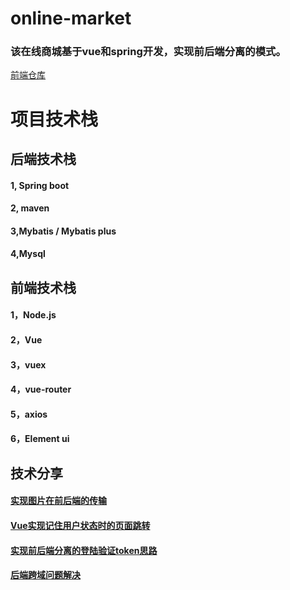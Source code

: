 # online-market

### 该在线商城基于vue和spring开发，实现前后端分离的模式。

<a href="https://github.com/DJDNBAHICBB/online_market_vue">前端仓库</a>

# 项目技术栈

## 后端技术栈 

#### 1, Spring boot

#### 2, maven

#### 3,Mybatis / Mybatis plus

#### 4,Mysql

## 前端技术栈

#### 1，Node.js

#### 2，Vue

#### 3，vuex

#### 4，vue-router

#### 5，axios

#### 6，Element ui

## 技术分享

#### <a href="https://blog.csdn.net/weixin_45509601/article/details/120254426?spm=1001.2014.3001.5501">实现图片在前后端的传输</a>

#### <a href="https://blog.csdn.net/weixin_45509601/article/details/120243283?spm=1001.2014.3001.5501">Vue实现记住用户状态时的页面跳转</a>

#### <a href="https://blog.csdn.net/weixin_45509601/article/details/120239387?spm=1001.2014.3001.5501">实现前后端分离的登陆验证token思路</a>

#### <a href="https://blog.csdn.net/weixin_45509601/article/details/120236302?spm=1001.2014.3001.5501">后端跨域问题解决</a>
